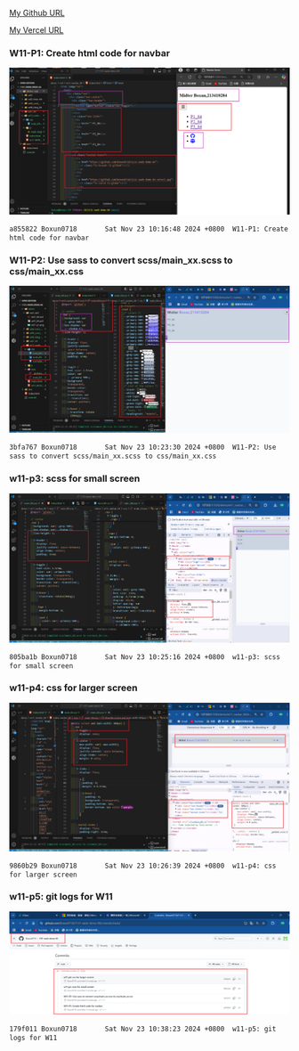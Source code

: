 [My Github URL](https://github.com/Boxun0718/1131-sweb-demo-84)

[My Vercel URL](https://1131-sweb-demo-84.vercel.app/)

### W11-P1: Create html code for navbar

![](w11-p1.png)

```
a855822 Boxun0718       Sat Nov 23 10:16:48 2024 +0800  W11-P1: Create html code for navbar
```

### W11-P2: Use sass to convert scss/main_xx.scss to css/main_xx.css

![](w11-p2.png)

```
3bfa767 Boxun0718       Sat Nov 23 10:23:30 2024 +0800  W11-P2: Use sass to convert scss/main_xx.scss to css/main_xx.css
```

### w11-p3: scss for small screen

![](w11-p3.png)

```
805ba1b Boxun0718       Sat Nov 23 10:25:16 2024 +0800  w11-p3: scss for small screen
```

### w11-p4: css for larger screen

![](w11-p4.png)

```
9860b29 Boxun0718       Sat Nov 23 10:26:39 2024 +0800  w11-p4: css for larger screen
```

### w11-p5: git logs for W11

![](w11-logs.png)

```
179f011 Boxun0718       Sat Nov 23 10:38:23 2024 +0800  w11-p5: git logs for W11
```
